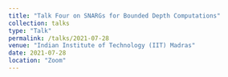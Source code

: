 ```yaml
---
title: "Talk Four on SNARGs for Bounded Depth Computations"
collection: talks
type: "Talk"
permalink: /talks/2021-07-28
venue: "Indian Institute of Technology (IIT) Madras"
date: 2021-07-28
location: "Zoom"
---
```


